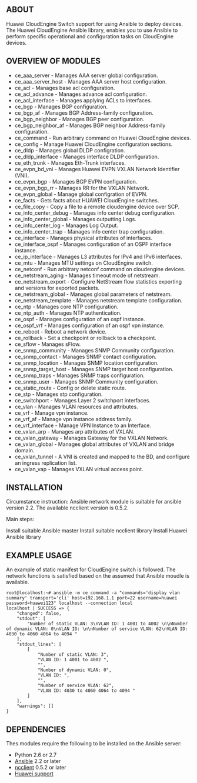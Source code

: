 ## ABOUT

Huawei CloudEngine Switch support for using Ansible to deploy devices. The Huawei CloudEngine Ansible library, enables you to use Ansible to perform specific operational and configuration tasks on CloudEngine devices.

## OVERVIEW OF MODULES

- ce_aaa_server - Manages AAA server global configuration.
- ce_aaa_server_host - Manages AAA server host configuration.
- ce_acl - Manages base acl configuration.
- ce_acl_advance - Manages advance acl configuration.
- ce_acl_interface - Manages applying ACLs to interfaces.
- ce_bgp - Manages BGP configuration.
- ce_bgp_af - Manages BGP Address-family configuration.
- ce_bgp_neighbor - Manages BGP peer configuration.
- ce_bgp_neighbor_af - Manages BGP neighbor Address-family configuration.
- ce_command - Run arbitrary command on Huawei CloudEngine devices.
- ce_config - Manage Huawei CloudEngine configuration sections.
- ce_dldp - Manages global DLDP configration.
- ce_dldp_interface - Manages interface DLDP configuration.
- ce_eth_trunk - Manages Eth-Trunk interfaces.
- ce_evpn_bd_vni - Manages Huawei EVPN VXLAN Network Identifier (VNI).
- ce_evpn_bgp - Manages BGP EVPN configuration.
- ce_evpn_bgp_rr - Manages RR for the VXLAN Network.
- ce_evpn_global - Manage global configration of EVPN.
- ce_facts - Gets facts about HUAWEI CloudEngine switches.
- ce_file_copy - Copy a file to a remote cloudengine device over SCP.
- ce_info_center_debug - Manages info center debug configuration.
- ce_info_center_global - Manages outputting Logs.
- ce_info_center_log - Manages Log Output.
- ce_info_center_trap - Manages info center trap configuration.
- ce_interface - Manages physical attributes of interfaces.
- ce_interface_ospf - Manages configuration of an OSPF interface instance.
- ce_ip_interface - Manages L3 attributes for IPv4 and IPv6 interfaces.
- ce_mtu - Manages MTU settings on CloudEngine switch.
- ce_netconf - Run arbitrary netconf command on cloudengine devices.
- ce_netstream_aging - Manages timeout mode of netstream.
- ce_netstream_export - Configure NetStream flow statistics exporting and versions for exported packets.
- ce_netstream_global - Manages global parameters of netstream.
- ce_netstream_template - Manages netstream template configuration.
- ce_ntp - Manages core NTP configuration.
- ce_ntp_auth - Manages NTP authentication.
- ce_ospf - Manages configuration of an ospf instance.
- ce_ospf_vrf - Manages configuration of an ospf vpn instance.
- ce_reboot - Reboot a network device.
- ce_rollback - Set a checkpoint or rollback to a checkpoint.
- ce_sflow - Manages sFlow.
- ce_snmp_community - Manages SNMP Community configuration.
- ce_snmp_contact - Manages SNMP contact configuration.
- ce_snmp_location - Manages SNMP location configuration.
- ce_snmp_target_host - Manages SNMP target host configuration.
- ce_snmp_traps - Manages SNMP traps configuration.
- ce_snmp_user - Manages SNMP Community configuration.
- ce_static_route - Config or delete static route.
- ce_stp - Manages stp configuration.
- ce_switchport - Manages Layer 2 switchport interfaces.
- ce_vlan - Manages VLAN resources and attributes.
- ce_vrf - Manage vpn instance.
- ce_vrf_af - Manage vpn instance address family.
- ce_vrf_interface - Manage VPN Instance to an Interface.
- ce_vxlan_arp - Manages arp attributes of VXLAN.
- ce_vxlan_gateway - Manages Gateway for the VXLAN Network.
- ce_vxlan_global - Manages global attributes of VXLAN and bridge domain.
- ce_vxlan_tunnel - A VNI is created and mapped to the BD, and configure an ingress replication list.
- ce_vxlan_vap - Manages VXLAN virtual access point.


## INSTALLATION

Circumstance instruction:
Ansible network module is suitable for ansible version 2.2. The available ncclient version is 0.5.2.

Main steps:

Install suitable Ansible master
Install suitable ncclient library
Install Huawei Ansible library

## EXAMPLE USAGE
An example of static manifest for CloudEngine switch is followed. The network functions is satisfied based on the assumed that Ansible moudle is available.
```
root@localhost:~# ansible -m ce_command -a "commands='display vlan summary' transport='cli' host=192.168.1.1 port=22 username=huawei password=huawei123" localhost --connection local
localhost | SUCCESS => {
    "changed": false, 
    "stdout": [
        "Number of static VLAN: 3\nVLAN ID: 1 4001 to 4002 \n\nNumber of dynamic VLAN: 0\nVLAN ID: \n\nNumber of service VLAN: 62\nVLAN ID: 4030 to 4060 4064 to 4094 "
    ], 
    "stdout_lines": [
        [
            "Number of static VLAN: 3", 
            "VLAN ID: 1 4001 to 4002 ", 
            "", 
            "Number of dynamic VLAN: 0", 
            "VLAN ID: ", 
            "", 
            "Number of service VLAN: 62", 
            "VLAN ID: 4030 to 4060 4064 to 4094 "
        ]
    ], 
    "warnings": []
}
```

## DEPENDENCIES

Thes modules require the following to be installed on the Ansible server:

* Python 2.6 or 2.7
* [Ansible](http://www.ansible.com) 2.2 or later
* [ncclient](https://github.com/ncclient/ncclient) 0.5.2 or later
* [Huawei support](http://www.huawei.com/en/)
